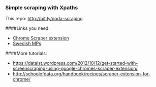 ### Simple scraping with Xpaths

This repo: http://bit.ly/noda-scraping

####Links you need:

- [Chrome Scraper extension](https://chrome.google.com/webstore/detail/scraper/mbigbapnjcgaffohmbkdlecaccepngjd)
- [Swedish MPs](http://www.riksdagen.se/sv/ledamoter-partier/Hitta-ledamot/Bokstavsordning/)



####More tutorials:

- https://dataist.wordpress.com/2012/10/12/get-started-with-screenscraping-using-google-chromes-scraper-extension/
- http://schoolofdata.org/handbook/recipes/scraper-extension-for-chrome/
